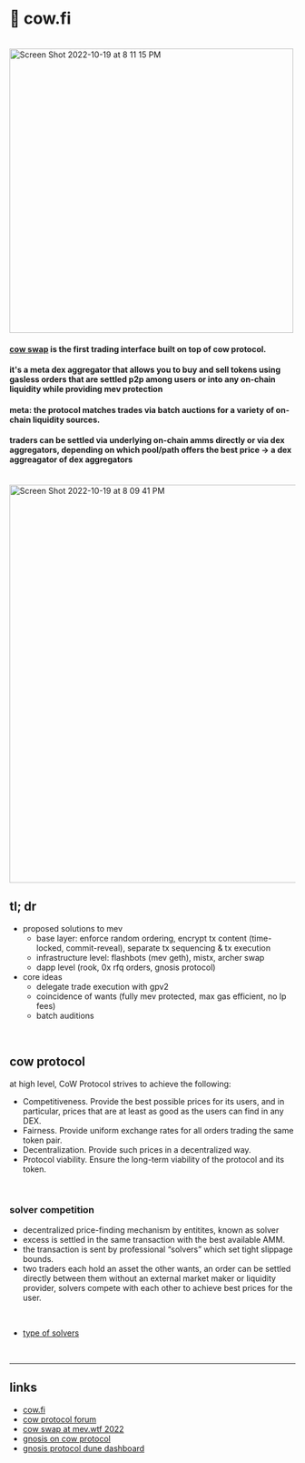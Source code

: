 
# 🍮 cow.fi

<br>

<img width="500" alt="Screen Shot 2022-10-19 at 8 11 15 PM" src="https://user-images.githubusercontent.com/1130416/196847611-7d8d677a-e26b-4884-969d-11a6d6d7cd88.png">


<br>

#### [cow swap](https://swap.cow.fi/#/faq?chain=mainnet) is the first trading interface built on top of cow protocol.
#### it's a meta dex aggregator that allows you to buy and sell tokens using gasless orders that are settled p2p among users or into any on-chain liquidity while providing mev protection
#### meta: the protocol matches trades via batch auctions for a variety of on-chain liquidity sources.
#### traders can be settled via underlying on-chain amms directly or via dex aggregators, depending on which pool/path offers the best price -> a dex aggreagator of dex aggregators

<br>

<img width="700" alt="Screen Shot 2022-10-19 at 8 09 41 PM" src="https://user-images.githubusercontent.com/1130416/196847398-b1be7347-8699-4a67-86b8-d1cb29c0833b.png">



<br>

## tl; dr

* proposed solutions to mev
  - base layer: enforce random ordering, encrypt tx content (time-locked, commit-reveal), separate tx sequencing & tx execution
  - infrastructure level: flashbots (mev geth), mistx, archer swap
  - dapp level (rook, 0x rfq orders, gnosis protocol)
* core ideas
  - delegate trade execution with gpv2
  - coincidence of wants (fully mev protected, max gas efficient, no lp fees)
  - batch auditions

<br>

## cow protocol

at high level, CoW Protocol strives to achieve the following:

- Competitiveness. Provide the best possible prices for its users, and in particular, prices that are at least as good as the users can find in any DEX.
- Fairness. Provide uniform exchange rates for all orders trading the same token pair.
- Decentralization. Provide such prices in a decentralized way.
- Protocol viability. Ensure the long-term viability of the protocol and its token.

<br>

### solver competition

- decentralized price-finding mechanism by entitites, known as solver
- excess is settled in the same transaction with the best available AMM. 
- the transaction is sent by professional “solvers” which set tight slippage bounds. 
- two traders each hold an asset the other wants, an order can be settled directly between them without an external market maker or liquidity provider, solvers compete with each other to achieve best prices for the user.

<br>

* [type of solvers](https://docs.cow.fi/off-chain-services/solvers/type-of-solvers)

<br>

---

## links

* [cow.fi](https://cow.fi/)
* [cow protocol forum](https://forum.cow.fi/)
* [cow swap at mev.wtf 2022](https://docs.google.com/presentation/d/1vClubmyECHzYpT7-DzU6D45bc7iNpjF1NuiEblY-8ZQ/edit#slide=id.ge33f22559c_0_580)
* [gnosis on cow protocol](https://docs.google.com/presentation/d/1vClubmyECHzYpT7-DzU6D45bc7iNpjF1NuiEblY-8ZQ/edit#slide=id.ge33f22559c_0_580)
* [gnosis protocol dune dashboard](https://dune.com/cowprotocol/Gnosis-Protocol-V2)
